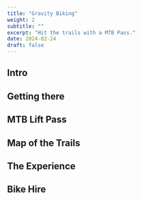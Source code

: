 ```yaml
---
title: "Gravity Biking"
weight: 2
subtitle: ""
excerpt: "Hit the trails with a MTB Pass."
date: 2024-02-24
draft: false
---
```


## Intro

## Getting there

## MTB Lift Pass

## Map of the Trails

## The Experience

## Bike Hire

